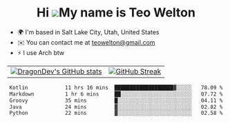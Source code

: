 <div align="center">
  
# Hi ![](https://user-images.githubusercontent.com/18350557/176309783-0785949b-9127-417c-8b55-ab5a4333674e.gif)My name is Teo Welton
</div>

*   🌍  I'm based in Salt Lake City, Utah, United States
*   ✉️  You can contact me at [teowelton@gmail.com](mailto:teowelton@gmail.com)
*   ⚡  I use Arch btw

<div align="center">

|||
|:-------------------------:|:-------------------------:|
| [![DragonDev's GitHub stats](https://github-readme-stats.vercel.app/api?username=DragonDev07&bg_color=1e1e2e&text_color=cdd6f4&icon_color=cba6f7&title_color=94e2d5)](https://github.com/DragonDev07) | [![GitHub Streak](https://streak-stats.demolab.com?user=DragonDev07&theme=catppuccin-mocha)](https://git.io/streak-stats) |

<!--START_SECTION:waka-->

```txt
Kotlin            11 hrs 16 mins  ███████████████████▓░░░░░   78.09 %
Markdown          1 hr 6 mins     ██░░░░░░░░░░░░░░░░░░░░░░░   07.72 %
Groovy            35 mins         █░░░░░░░░░░░░░░░░░░░░░░░░   04.11 %
Java              24 mins         ▓░░░░░░░░░░░░░░░░░░░░░░░░   02.82 %
Python            22 mins         ▓░░░░░░░░░░░░░░░░░░░░░░░░   02.58 %
```

<!--END_SECTION:waka-->

</div>
